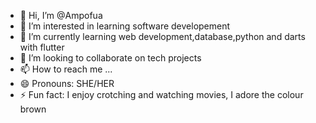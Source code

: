 - 👋 Hi, I’m @Ampofua
- 👀 I’m interested in learning software developement
- 🌱 I’m currently learning web development,database,python and darts with flutter
- 💞️ I’m looking to collaborate on tech projects 
- 📫 How to reach me ...
- 😄 Pronouns: SHE/HER
- ⚡ Fun fact: I enjoy crotching and watching movies, I adore the colour brown

<!---
Ampofua/Ampofua is a ✨ special ✨ repository because its `README.md` (this file) appears on your GitHub profile.
You can click the Preview link to take a look at your changes.
--->
